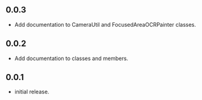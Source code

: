 ## 0.0.3

* Add documentation to CameraUtil and FocusedAreaOCRPainter classes.

## 0.0.2

* Add documentation to classes and members.

## 0.0.1

* initial release.
